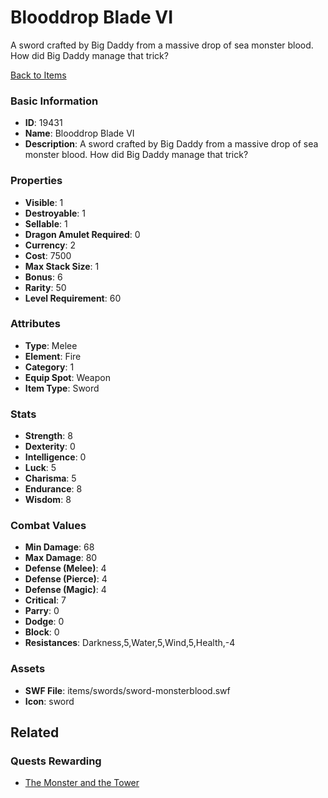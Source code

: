 # Blooddrop Blade VI

A sword crafted by Big Daddy from a massive drop of sea monster blood. How did Big Daddy manage that trick?

[Back to Items](../items.md)

### Basic Information

- **ID**: 19431
- **Name**: Blooddrop Blade VI
- **Description**: A sword crafted by Big Daddy from a massive drop of sea monster blood. How did Big Daddy manage that trick?

### Properties

- **Visible**: 1
- **Destroyable**: 1
- **Sellable**: 1
- **Dragon Amulet Required**: 0
- **Currency**: 2
- **Cost**: 7500
- **Max Stack Size**: 1
- **Bonus**: 6
- **Rarity**: 50
- **Level Requirement**: 60

### Attributes

- **Type**: Melee
- **Element**: Fire
- **Category**: 1
- **Equip Spot**: Weapon
- **Item Type**: Sword

### Stats

- **Strength**: 8
- **Dexterity**: 0
- **Intelligence**: 0
- **Luck**: 5
- **Charisma**: 5
- **Endurance**: 8
- **Wisdom**: 8

### Combat Values

- **Min Damage**: 68
- **Max Damage**: 80
- **Defense (Melee)**: 4
- **Defense (Pierce)**: 4
- **Defense (Magic)**: 4
- **Critical**: 7
- **Parry**: 0
- **Dodge**: 0
- **Block**: 0
- **Resistances**: Darkness,5,Water,5,Wind,5,Health,-4

### Assets

- **SWF File**: items/swords/sword-monsterblood.swf
- **Icon**: sword

## Related

### Quests Rewarding

- [The Monster and the Tower](../quests/1686-the-monster-and-the-tower.md)

